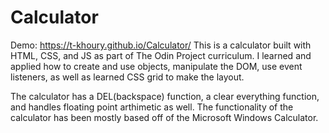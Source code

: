 # Calculator

Demo: https://t-khoury.github.io/Calculator/
This is a calculator built with HTML, CSS, and JS as part of The Odin Project curriculum.  I learned and applied how to create and use objects, manipulate the DOM, use event listeners, as well as learned CSS grid to make the layout.  

The calculator has a DEL(backspace) function, a clear everything function, and handles floating point arthimetic as well.  The functionality of the calculator has been mostly based off of the Microsoft Windows Calculator.  
